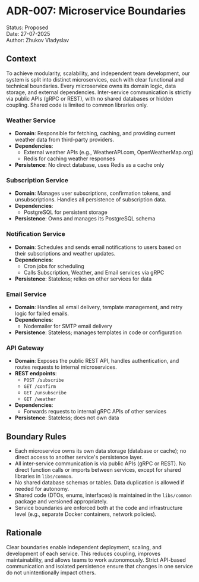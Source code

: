 # ADR-007: Microservice Boundaries

Status: Proposed  
Date: 27-07-2025  
Author: Zhukov Vladyslav

## Context

To achieve modularity, scalability, and independent team development, our system is split into
distinct microservices, each with clear functional and technical boundaries. Every microservice owns
its domain logic, data storage, and external dependencies. Inter-service communication is strictly
via public APIs (gRPC or REST), with no shared databases or hidden coupling. Shared code is limited
to common libraries only.

### Weather Service

- **Domain**: Responsible for fetching, caching, and providing current weather data from
  third-party providers.
- **Dependencies**:
  - External weather APIs (e.g., WeatherAPI.com, OpenWeatherMap.org)
  - Redis for caching weather responses
- **Persistence**: No direct database, uses Redis as a cache only

### Subscription Service

- **Domain**: Manages user subscriptions, confirmation tokens, and unsubscriptions.
  Handles all persistence of subscription data.
- **Dependencies**:
  - PostgreSQL for persistent storage
- **Persistence**: Owns and manages its PostgreSQL schema

### Notification Service

- **Domain**: Schedules and sends email notifications to users based on their
  subscriptions and weather updates.
- **Dependencies**:
  - Cron jobs for scheduling
  - Calls Subscription, Weather, and Email services via gRPC
- **Persistence**: Stateless; relies on other services for data

### Email Service

- **Domain**: Handles all email delivery, template management, and retry logic for failed
  emails.
- **Dependencies**:
  - Nodemailer for SMTP email delivery
- **Persistence**: Stateless; manages templates in code or configuration

### API Gateway

- **Domain**: Exposes the public REST API, handles authentication, and routes requests to
  internal microservices.
- **REST endpoints**: 
  - `POST /subscribe`
  - `GET /confirm`
  - `GET /unsubscribe`
  - `GET /weather`
- **Dependencies**:
  - Forwards requests to internal gRPC APIs of other services
- **Persistence**: Stateless; does not own data

## Boundary Rules

- Each microservice owns its own data storage (database or cache); no direct access to another
  service's persistence layer.
- All inter-service communication is via public APIs (gRPC or REST). No direct function calls or
  imports between services, except for shared libraries in `libs/common`.
- No shared database schemas or tables. Data duplication is allowed if needed for autonomy.
- Shared code (DTOs, enums, interfaces) is maintained in the `libs/common` package and versioned
  appropriately.
- Service boundaries are enforced both at the code and infrastructure level (e.g., separate Docker
  containers, network policies).

## Rationale

Clear boundaries enable independent deployment, scaling, and development of each service. This
reduces coupling, improves maintainability, and allows teams to work autonomously. Strict API-based
communication and isolated persistence ensure that changes in one service do not unintentionally
impact others.
